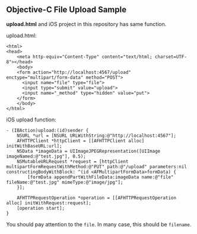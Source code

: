 ## Objective-C File Upload Sample

**upload.html** and iOS project in this repository has same function.

upload.html:

	<html>
	<head>
		<meta http-equiv="Content-Type" content="text/html; charset=UTF-8"></head>
		<body>
	    <form action="http://localhost:4567/upload" enctype="multipart/form-data" method="POST">
	      <input name="file" type="file">
	      <input type="submit" value="upload">
	      <input name="_method" type="hidden" value="put">
	    </form>
	  	</body>
	</html>

iOS upload function:

	- (IBAction)upload:(id)sender {
	    NSURL *url = [NSURL URLWithString:@"http://localhost:4567"];
	    AFHTTPClient *httpClient = [[AFHTTPClient alloc] initWithBaseURL:url];
	    NSData *imageData = UIImageJPEGRepresentation([UIImage imageNamed:@"test.jpg"], 0.5);
	    NSMutableURLRequest *request = [httpClient multipartFormRequestWithMethod:@"PUT" path:@"/upload" parameters:nil constructingBodyWithBlock: ^(id <AFMultipartFormData>formData) {
	        [formData appendPartWithFileData:imageData name:@"file" fileName:@"test.jpg" mimeType:@"image/jpg"];
	    }];
    
	    AFHTTPRequestOperation *operation = [[AFHTTPRequestOperation alloc] initWithRequest:request];
	    [operation start];
	}

You should pay attention to the `file`. In many case, this should be `filename`.